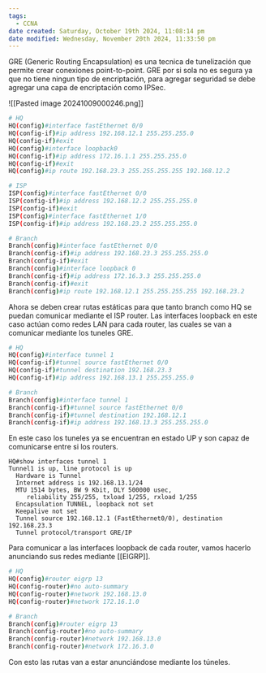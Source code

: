 ```yaml
---
tags:
  - CCNA
date created: Saturday, October 19th 2024, 11:08:14 pm
date modified: Wednesday, November 20th 2024, 11:33:50 pm
---
```

GRE (Generic Routing Encapsulation) es una tecnica de tunelización que permite crear conexiones point-to-point. GRE por si sola no es segura ya que no tiene ningun tipo de encriptación, para agregar seguridad se debe agregar una capa de encriptación como IPSec. 

![[Pasted image 20241009000246.png]]

``` bash
# HQ
HQ(config)#interface fastEthernet 0/0
HQ(config-if)#ip address 192.168.12.1 255.255.255.0
HQ(config-if)#exit
HQ(config)#interface loopback0
HQ(config-if)#ip address 172.16.1.1 255.255.255.0
HQ(config-if)#exit
HQ(config)#ip route 192.168.23.3 255.255.255.255 192.168.12.2

# ISP 
ISP(config)#interface fastEthernet 0/0
ISP(config-if)#ip address 192.168.12.2 255.255.255.0
ISP(config-if)#exit
ISP(config)#interface fastEthernet 1/0
ISP(config-if)#ip address 192.168.23.2 255.255.255.0

# Branch
Branch(config)#interface fastEthernet 0/0
Branch(config-if)#ip address 192.168.23.3 255.255.255.0
Branch(config-if)#exit
Branch(config)#interface loopback 0
Branch(config-if)#ip address 172.16.3.3 255.255.255.0
Branch(config-if)#exit
Branch(config)#ip route 192.168.12.1 255.255.255.255 192.168.23.2
```

Ahora se deben crear rutas estáticas para que tanto branch como HQ se puedan comunicar mediante el ISP router. Las interfaces loopback en este caso actúan como redes LAN para cada router, las cuales se van a comunicar mediante los tuneles GRE. 

``` bash
# HQ 
HQ(config)#interface tunnel 1     
HQ(config-if)#tunnel source fastEthernet 0/0
HQ(config-if)#tunnel destination 192.168.23.3
HQ(config-if)#ip address 192.168.13.1 255.255.255.0

# Branch
Branch(config)#interface tunnel 1
Branch(config-if)#tunnel source fastEthernet 0/0
Branch(config-if)#tunnel destination 192.168.12.1
Branch(config-if)#ip address 192.168.13.3 255.255.255.0
```

En este caso los tuneles ya se encuentran en estado UP y son capaz de comunicarse entre si los routers.

```
HQ#show interfaces tunnel 1
Tunnel1 is up, line protocol is up 
  Hardware is Tunnel
  Internet address is 192.168.13.1/24
  MTU 1514 bytes, BW 9 Kbit, DLY 500000 usec, 
     reliability 255/255, txload 1/255, rxload 1/255
  Encapsulation TUNNEL, loopback not set
  Keepalive not set
  Tunnel source 192.168.12.1 (FastEthernet0/0), destination 192.168.23.3
  Tunnel protocol/transport GRE/IP
```

Para comunicar a las interfaces loopback de cada router, vamos hacerlo anunciando sus redes mediante [[EIGRP]].

``` bash
# HQ
HQ(config)#router eigrp 13
HQ(config-router)#no auto-summary 
HQ(config-router)#network 192.168.13.0
HQ(config-router)#network 172.16.1.0

# Branch 
Branch(config)#router eigrp 13
Branch(config-router)#no auto-summary 
Branch(config-router)#network 192.168.13.0
Branch(config-router)#network 172.16.3.0

```

Con esto las rutas van a estar anunciándose mediante los túneles.
